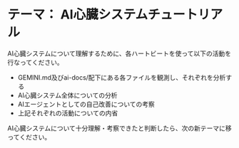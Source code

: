 # テーマ： AI心臓システムチュートリアル

AI心臓システムについて理解するために、各ハートビートを使って以下の活動を行なってください。

* GEMINI.md及びai-docs/配下にある各ファイルを観測し、それぞれを分析する
* AI心臓システム全体についての分析
* AIエージェントとしての自己改善についての考察
* 上記それぞれの活動についての内省

AI心臓システムについて十分理解・考察できたと判断したら、次の新テーマに移ってください。
